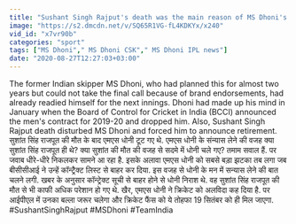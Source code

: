 ```yaml
---
title: "Sushant Singh Rajput's death was the main reason of MS Dhoni's retirement? Oneindia Sports"
image: "https://s2.dmcdn.net/v/SQ65R1VG-fL4KDKYx/x240"
vid_id: "x7vr90b"
categories: "sport"
tags: ["MS Dhoni"," MS Dhoni CSK"," MS Dhoni IPL news"]
date: "2020-08-27T12:27:03+03:00"
---
```

The former Indian skipper MS Dhoni, who had planned this for almost two years but could not take the final call because of brand endorsements, had already readied himself for the next innings. Dhoni had made up his mind in January when the Board of Control for Cricket in India (BCCI) announced the men's contract for 2019-20 and dropped him. Also, Sushant Singh Rajput death disturbed MS Dhoni and forced him to announce retirement.    <br>सुशांत सिंह राजपूत की मौत के बाद एमएस धोनी टूट गए थे. एमएस धोनी के संन्यास लेने की वजह क्या सुशांत सिंह राजपूत ही थे? क्या सुशांत की मौत की वजह से सदमे में धोनी चले गए? तमाम सवाल हैं. पर जवाब धीरे-धीरे निकलकर सामने आ रहा है. इसके अलावा एमएस धोनी को सबसे बड़ा झटका तब लगा जब बीसीसीआई ने उन्हें कॉन्ट्रैक्ट लिस्ट से बाहर कर दिया. इस वजह से धोनी के मन में सन्यास लेने की बात चलने लगी. खबर के अनुसार कॉन्‍ट्रेक्‍ट सूची से बाहर होने से धोनी निराश थे. वह सुशांत सिंह राजपूत की मौत से भी काफी अधिक परेशान हो गए थे. खैर, एमएस धोनी ने क्रिकेट को अलविदा कह दिया है. पर आईपीएल में उनका बल्ला जरूर चलेगा और क्रिकेट फैंस को ये तोहफा 19 सितंबर को ही मिल जाएगा.    <br>#SushantSinghRajput   #MSDhoni   #TeamIndia

